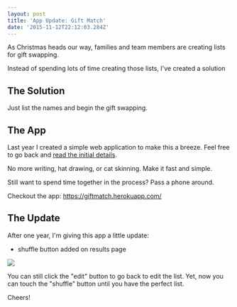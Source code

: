 ```yaml
---
layout: post
title: 'App Update: Gift Match'
date: '2015-11-12T22:12:03.284Z'
---
```


As Christmas heads our way, families and team members are creating lists for gift swapping.

Instead of spending lots of time creating those lists, I've created a solution

## The Solution
Just list the names and begin the gift swapping.

## The App
Last year I created a simple web application to make this a breeze. Feel free to go back and [read the initial details](http://blog.chancesmith.org/gift-match-app/).

No more writing, hat drawing, or cat skinning. Make it fast and simple.

Still want to spend time together in the process? Pass a phone around.

Checkout the app: https://giftmatch.herokuapp.com/

## The Update
After one year, I'm giving this app a little update:

- shuffle button added on results page

![](/content/images/2015/11/Screen-Shot-2015-11-10-at-1-54-11-AM.png)

You can still click the "edit" button to go back to edit the list. Yet, now you can touch the "shuffle" button until you have the perfect list.

Cheers!